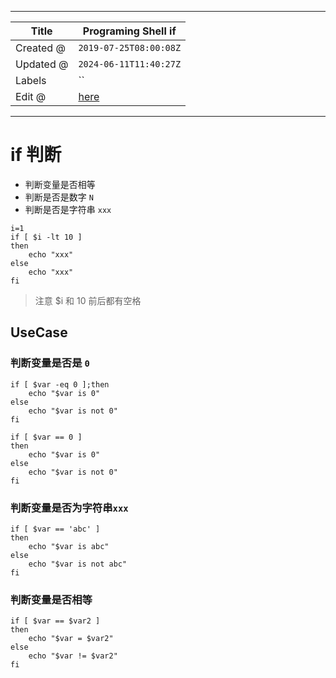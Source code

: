 -----

| Title     | Programing Shell if                                  |
| --------- | ---------------------------------------------------- |
| Created @ | `2019-07-25T08:00:08Z`                               |
| Updated @ | `2024-06-11T11:40:27Z`                               |
| Labels    | \`\`                                                 |
| Edit @    | [here](https://github.com/junxnone/xwiki/issues/102) |

-----

# if 判断

  - 判断变量是否相等
  - 判断是否是数字 `N`
  - 判断是否是字符串 `xxx`

<!-- end list -->

    i=1
    if [ $i -lt 10 ]
    then
        echo "xxx"
    else
        echo "xxx"
    fi

> 注意 $i 和 10 前后都有空格

## UseCase

### 判断变量是否是 `0`

    if [ $var -eq 0 ];then
        echo "$var is 0"
    else
        echo "$var is not 0"
    fi

    if [ $var == 0 ]
    then
        echo "$var is 0"
    else
        echo "$var is not 0"
    fi

### 判断变量是否为字符串`xxx`

    if [ $var == 'abc' ]
    then
        echo "$var is abc"
    else
        echo "$var is not abc"
    fi

### 判断变量是否相等

    if [ $var == $var2 ]
    then
        echo "$var = $var2"
    else
        echo "$var != $var2"
    fi
